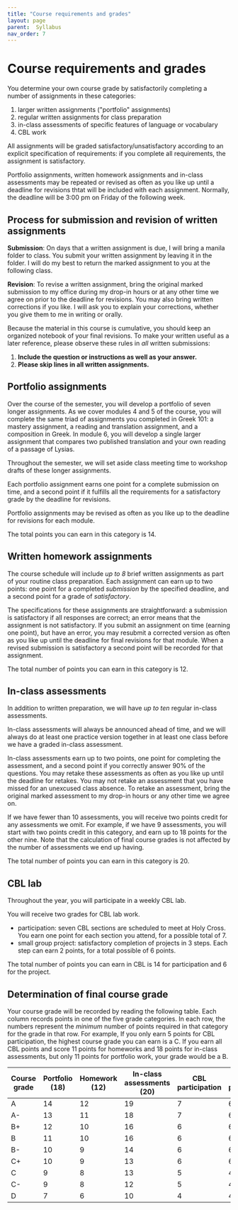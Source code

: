 ```yaml
---
title: "Course requirements and grades"
layout: page
parent:  Syllabus
nav_order: 7
---
```



# Course requirements and grades

You determine your own course grade by satisfactorily completing a number of assignments in these categories:

1. larger written assignments ("portfolio" assignments)
1. regular written assignments for class preparation 
1. in-class assessments of specific features of language or vocabulary
1. CBL work


All assignments will be graded satisfactory/unsatisfactory according to an explicit specification of requirements: if you complete all requirements, the assignment is satisfactory.

Portfolio assignments, written homework assignments and in-class assessments may be repeated or revised as often as you like up until a deadline for revisions thtat will be included with each assignment.  Normally, the deadline will be 3:00 pm on Friday of the following week.

## Process for submission and revision of written assignments

**Submission**: On days that a written assignment is due, I will bring a manila folder to class. You submit your written assignment by leaving it in the folder. I will do my best to return the marked assignment to you at the following class.  

**Revision**: To revise a written assignment, bring the original marked submission to my office during my drop-in hours or at any other time we agree on prior to the deadline for revisions. You may also bring written corrections if you like. I will ask you to explain your corrections, whether you give them to me in writing or orally.

Because the material in this course is cumulative, you should keep an organized notebook of your final revisions.  To make your written useful as a later reference, please observe these rules in *all* written submissions:

1. **Include the question or instructions as well as your answer.**
2. **Please skip lines in all written assignments.**



## Portfolio assignments

Over the course of the semester, you will develop a portfolio of seven longer assignments. As we cover modules 4 and 5 of the course, you will complete the same triad of assignments you completed in Greek 101: a mastery assignment, a reading and translation assignment, and a composition in Greek. In module 6, you will develop a single larger assignment that compares two published translation and your own reading of a passage of Lysias.

Throughout the semester, we will set aside class meeting time to workshop drafts of these longer assignments.

Each portfolio assignment earns one point for a complete submission on time, and a second point if it fulfills all the requirements for a satisfactory grade by the deadline for revisions. 

Portfolio assignments may be revised as often as you like up to the deadline for revisions for each module. 

The total points you can earn in this category is 14.



##  Written homework assignments


The course schedule will include *up to 8*  brief written assignments as part of your routine class preparation.  Each assignment can earn up to two points: one point for a completed *submission* by the specified deadline, and a second point for a grade of *satisfactory*. 

The specifications for these assignments are straightforward: a submission is satisfactory if all responses are correct; an error means that the assignment is not satisfactory. If you submit an assignment on time (earning one point), but have an error, you may resubmit a corrected version as often as you like up until the deadline for final revisions for that module. When a revised submission is satisfactory a second point will be recorded for that assignment.


The total number of points you can earn in this category is 12.




## In-class assessments

In addition to written preparation, we will have *up to ten* regular in-class assessments. 

In-class assessments will always be announced ahead of time, and we will always do at least one practice version together in at least one class before we have a graded in-class assessment.

In-class assessments earn up to two points, one point for completing the assessment, and a second point if you correctly answer 90% of the questions.  You may retake these assessments as often as you like up until the deadline for retakes.  You may not retake an assessment that you have missed for an unexcused class absence. To retake an assessment, bring the original marked assessment to my drop-in hours or any other time we agree on.

If we have fewer than 10 assessments, you will receive two points credit for any assessments we omit. For example, if we have 9 assessments, you will start with two points credit in this category, and earn up to 18 points for the other nine. Note that the calculation of final course grades is not affected by the number of assessments we end up having.

The total number of points you can earn in this category is 20.


## CBL lab

Throughout the year, you will participate in a weekly CBL lab.

You will receive two grades for CBL lab work.

- participation: seven CBL sections are scheduled to meet at Holy Cross.  You earn one point for each section you attend, for a possible total of 7.
- small group project: satisfactory completion of projects in 3 steps. Each step can earn 2 points, for a total possible of 6 points.

The total number of points you can earn in CBL is 14 for participation and 6 for the project.


## Determination of final course grade

Your course grade will be recorded by reading the following table.  Each column records points in one of the five grade categories. In each row, the numbers represent the *minimum* number of points required in that category for the grade in that row. For example, If you only earn 5 points for CBL participation, the highest course grade you can earn is a C. If you earn all CBL points and score 11 points for homeworks and 18 points for in-class assessments, but only 11 points for portfolio work, your grade would be a B.






| Course grade |  Portfolio (18) | Homework (12) | In-class assessments (20) | CBL participation | CBL project |
| --- | --- | --- | --- | --- |--- |
| A | 14 | 12 | 19  | 7| 6 |
| A- |13| 11 | 18 |   7 | 6 |
| B+ | 12 | 10| 16 |  6 | 6 |
| B | 11 | 10 | 16 |  6 | 6 |
| B- | 10 | 9 | 14 | 6 | 6 |
| C+ | 10  | 9 | 13   | 6  | 6 |
| C | 9 |  8  | 13 |  5 | 4 |
| C- | 9 | 8 | 12 |  5 | 4 |
| D | 7  | 6 | 10 |  4  | 4 |
